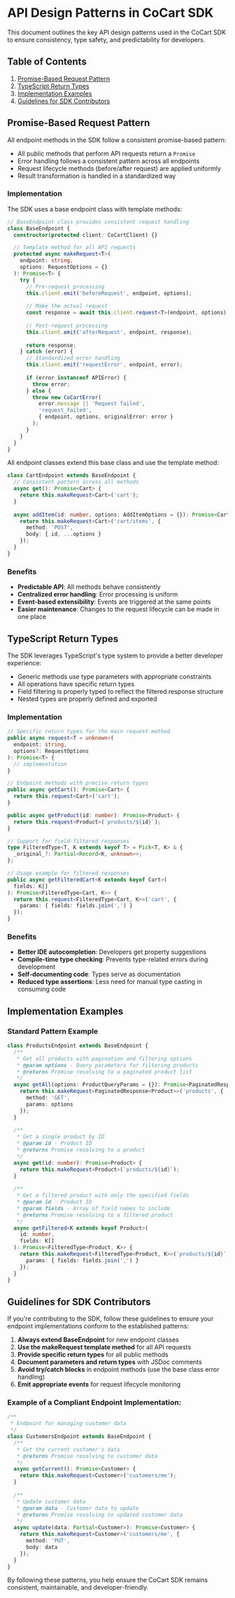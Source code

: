 # API Design Patterns in CoCart SDK

This document outlines the key API design patterns used in the CoCart SDK to ensure consistency, type safety, and predictability for developers.

## Table of Contents

1. [Promise-Based Request Pattern](#promise-based-request-pattern)
2. [TypeScript Return Types](#typescript-return-types)
3. [Implementation Examples](#implementation-examples)
4. [Guidelines for SDK Contributors](#guidelines-for-sdk-contributors)

## Promise-Based Request Pattern

All endpoint methods in the SDK follow a consistent promise-based pattern:

- All public methods that perform API requests return a `Promise`
- Error handling follows a consistent pattern across all endpoints
- Request lifecycle methods (before/after request) are applied uniformly
- Result transformation is handled in a standardized way

### Implementation

The SDK uses a base endpoint class with template methods:

```typescript
// BaseEndpoint class provides consistent request handling
class BaseEndpoint {
  constructor(protected client: CoCartClient) {}

  // Template method for all API requests
  protected async makeRequest<T>(
    endpoint: string,
    options: RequestOptions = {}
  ): Promise<T> {
    try {
      // Pre-request processing
      this.client.emit('beforeRequest', endpoint, options);
      
      // Make the actual request
      const response = await this.client.request<T>(endpoint, options);
      
      // Post-request processing
      this.client.emit('afterRequest', endpoint, response);
      
      return response;
    } catch (error) {
      // Standardized error handling
      this.client.emit('requestError', endpoint, error);
      
      if (error instanceof APIError) {
        throw error;
      } else {
        throw new CoCartError(
          error.message || 'Request failed',
          'request_failed',
          { endpoint, options, originalError: error }
        );
      }
    }
  }
}
```

All endpoint classes extend this base class and use the template method:

```typescript
class CartEndpoint extends BaseEndpoint {
  // Consistent pattern across all methods
  async get(): Promise<Cart> {
    return this.makeRequest<Cart>('cart');
  }
  
  async addItem(id: number, options: AddItemOptions = {}): Promise<Cart> {
    return this.makeRequest<Cart>('cart/items', {
      method: 'POST',
      body: { id, ...options }
    });
  }
}
```

### Benefits

- **Predictable API**: All methods behave consistently
- **Centralized error handling**: Error processing is uniform
- **Event-based extensibility**: Events are triggered at the same points
- **Easier maintenance**: Changes to the request lifecycle can be made in one place

## TypeScript Return Types

The SDK leverages TypeScript's type system to provide a better developer experience:

- Generic methods use type parameters with appropriate constraints
- All operations have specific return types
- Field filtering is properly typed to reflect the filtered response structure
- Nested types are properly defined and exported

### Implementation

```typescript
// Specific return types for the main request method
public async request<T = unknown>(
  endpoint: string,
  options?: RequestOptions
): Promise<T> {
  // implementation
}

// Endpoint methods with precise return types
public async getCart(): Promise<Cart> {
  return this.request<Cart>('cart');
}

public async getProduct(id: number): Promise<Product> {
  return this.request<Product>(`products/${id}`);
}

// Support for field-filtered responses
type FilteredType<T, K extends keyof T> = Pick<T, K> & {
  _original_?: Partial<Record<K, unknown>>;
};

// Usage example for filtered responses
public async getFilteredCart<K extends keyof Cart>(
  fields: K[]
): Promise<FilteredType<Cart, K>> {
  return this.request<FilteredType<Cart, K>>('cart', {
    params: { fields: fields.join(',') }
  });
}
```

### Benefits

- **Better IDE autocompletion**: Developers get property suggestions
- **Compile-time type checking**: Prevents type-related errors during development
- **Self-documenting code**: Types serve as documentation
- **Reduced type assertions**: Less need for manual type casting in consuming code

## Implementation Examples

### Standard Pattern Example

```typescript
class ProductsEndpoint extends BaseEndpoint {
  /**
   * Get all products with pagination and filtering options
   * @param options - Query parameters for filtering products
   * @returns Promise resolving to a paginated product list
   */
  async getAll(options: ProductQueryParams = {}): Promise<PaginatedResponse<Product>> {
    return this.makeRequest<PaginatedResponse<Product>>('products', {
      method: 'GET',
      params: options
    });
  }
  
  /**
   * Get a single product by ID
   * @param id - Product ID
   * @returns Promise resolving to a product
   */
  async get(id: number): Promise<Product> {
    return this.makeRequest<Product>(`products/${id}`);
  }
  
  /**
   * Get a filtered product with only the specified fields
   * @param id - Product ID
   * @param fields - Array of field names to include
   * @returns Promise resolving to a filtered product
   */
  async getFiltered<K extends keyof Product>(
    id: number, 
    fields: K[]
  ): Promise<FilteredType<Product, K>> {
    return this.makeRequest<FilteredType<Product, K>>(`products/${id}`, {
      params: { fields: fields.join(',') }
    });
  }
}
```

## Guidelines for SDK Contributors

If you're contributing to the SDK, follow these guidelines to ensure your endpoint implementations conform to the established patterns:

1. **Always extend BaseEndpoint** for new endpoint classes
2. **Use the makeRequest template method** for all API requests
3. **Provide specific return types** for all public methods
4. **Document parameters and return types** with JSDoc comments
5. **Avoid try/catch blocks** in endpoint methods (use the base class error handling)
6. **Emit appropriate events** for request lifecycle monitoring

### Example of a Compliant Endpoint Implementation:

```typescript
/**
 * Endpoint for managing customer data
 */
class CustomersEndpoint extends BaseEndpoint {
  /**
   * Get the current customer's data
   * @returns Promise resolving to customer data
   */
  async getCurrent(): Promise<Customer> {
    return this.makeRequest<Customer>('customers/me');
  }
  
  /**
   * Update customer data
   * @param data - Customer data to update
   * @returns Promise resolving to updated customer data
   */
  async update(data: Partial<Customer>): Promise<Customer> {
    return this.makeRequest<Customer>('customers/me', {
      method: 'PUT',
      body: data
    });
  }
}
```

By following these patterns, you help ensure the CoCart SDK remains consistent, maintainable, and developer-friendly. 